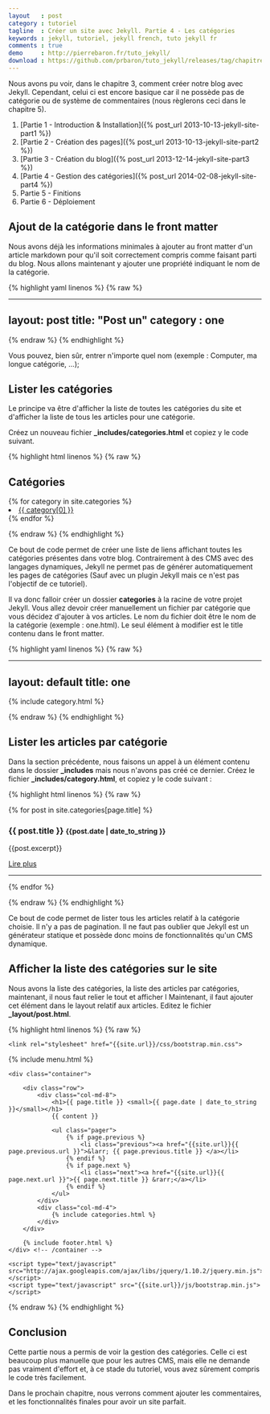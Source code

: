 ```yaml
---
layout   : post
category : tutoriel
tagline  : Créer un site avec Jekyll. Partie 4 - Les catégories
keywords : jekyll, tutoriel, jekyll french, tuto jekyll fr
comments : true
demo     : http://pierrebaron.fr/tuto_jekyll/
download : https://github.com/prbaron/tuto_jekyll/releases/tag/chapitre4
---
```


Nous avons pu voir, dans le chapitre 3, comment créer notre blog avec Jekyll. Cependant, celui ci est encore basique car il ne possède pas de catégorie ou de système de commentaires (nous règlerons ceci dans le chapitre 5).

  1. [Partie 1 - Introduction & Installation]({% post_url 2013-10-13-jekyll-site-part1 %})
  2. [Partie 2 - Création des pages]({% post_url 2013-10-13-jekyll-site-part2 %})
  3. [Partie 3 - Création du blog]({% post_url 2013-12-14-jekyll-site-part3 %})
  4. [Partie 4 - Gestion des catégories]({% post_url 2014-02-08-jekyll-site-part4 %})
  5. Partie 5 - Finitions
  6. Partie 6 - Déploiement


## Ajout de la catégorie dans le front matter

Nous avons déjà les informations minimales à ajouter au front matter d'un article markdown pour qu'il soit correctement compris comme faisant parti du blog. Nous allons maintenant y ajouter une propriété indiquant le nom de la catégorie.

{% highlight yaml linenos %}
{% raw %}

---
layout: post
title:  "Post un"
category : one
---

{% endraw %}
{% endhighlight %}

Vous pouvez, bien sûr, entrer n'importe quel nom (exemple : Computer, ma longue catégorie, ...);


## Lister les catégories

Le principe va être d'afficher la liste de toutes les catégories du site et d'afficher la liste de tous les articles pour une catégorie.

Créez un nouveau fichier **_includes/categories.html** et copiez y le code suivant.

{% highlight html linenos %}
{% raw %}

<h2>Catégories</h2>
{% for category in site.categories %}
    <li><a href="{{site.url}}/categories/{{ category[0] }}.html">{{ category[0] }}</a></li>
{% endfor %}

{% endraw %}
{% endhighlight %}

Ce bout de code permet de créer une liste de liens affichant toutes les catégories présentes dans votre blog. Contrairement à des CMS avec des langages dynamiques, Jekyll ne permet pas de générer automatiquement les pages de catégories (Sauf avec un plugin Jekyll mais ce n'est pas l'objectif de ce tutoriel).

Il va donc falloir créer un dossier **categories** à la racine de votre projet Jekyll. Vous allez devoir créer manuellement un fichier par catégorie que vous décidez d'ajouter à vos articles. Le nom du fichier doit être le nom de la catégorie (exemple : one.html). Le seul élément à modifier est le title contenu dans le front matter.

{% highlight yaml linenos %}
{% raw %}

---
layout: default
title: one
---

{% include category.html %}


{% endraw %}
{% endhighlight %}

## Lister les articles par catégorie
Dans la section précédente, nous faisons un appel à un élément contenu dans le dossier **_includes** mais nous n'avons pas créé ce dernier. Créez le fichier **_includes/category.html**, et copiez y le code suivant :

{% highlight html linenos %}
{% raw %}

{% for post in site.categories[page.title]  %}
<div>
    <h3>{{ post.title }} <small>{{post.date | date_to_string }}</small></h3>
    <p>{{post.excerpt}}</p>
    <p><a href="{{site.url}}{{post.url}}" class="btn btn-default">Lire plus</a></p>
</div>
<hr>
{% endfor %}

{% endraw %}
{% endhighlight %}

Ce bout de code permet de lister tous les articles relatif à la catégorie choisie. Il n'y a pas de pagination. Il ne faut pas oublier que Jekyll est un générateur statique et possède donc moins de fonctionnalités qu'un CMS dynamique.


## Afficher la liste des catégories sur le site

Nous avons la liste des catégories, la liste des articles par catégories, maintenant, il nous faut relier le tout et afficher l
Maintenant, il faut ajouter cet élément dans le layout relatif aux articles. Editez le fichier **_layout/post.html**.

{% highlight html linenos %}
{% raw %}

<!DOCTYPE html>
<html>
<head>
    <meta charset="utf-8">
    <meta http-equiv="X-UA-Compatible" content="IE=edge,chrome=1">
    <title>{{ page.title }}</title>
    <meta name="viewport" content="width=device-width">

    <link rel="stylesheet" href="{{site.url}}/css/bootstrap.min.css">
</head>
<body>
    {% include menu.html %}

    <div class="container">

        <div class="row">
            <div class="col-md-8">
                <h1>{{ page.title }} <small>{{ page.date | date_to_string }}</small></h1>
                {{ content }}

                <ul class="pager">
                    {% if page.previous %}
                        <li class="previous"><a href="{{site.url}}{{ page.previous.url }}">&larr; {{ page.previous.title }} </a></li>
                    {% endif %}
                    {% if page.next %}
                        <li class="next"><a href="{{site.url}}{{ page.next.url }}">{{ page.next.title }} &rarr;</a></li>
                    {% endif %}
                </ul>
            </div>
            <div class="col-md-4">
                {% include categories.html %}
            </div>
        </div>

        {% include footer.html %}
    </div> <!-- /container -->

    <script type="text/javascript" src="http://ajax.googleapis.com/ajax/libs/jquery/1.10.2/jquery.min.js"></script>
    <script type="text/javascript" src="{{site.url}}/js/bootstrap.min.js"></script>
</body>
</html>

{% endraw %}
{% endhighlight %}

## Conclusion

Cette partie nous a permis de voir la gestion des catégories. Celle ci est beaucoup plus manuelle que pour les autres CMS, mais elle ne demande pas vraiment d'effort et, à ce stade du tutoriel, vous avez sûrement compris le code très facilement.

Dans le prochain chapitre, nous verrons comment ajouter les commentaires, et les fonctionnalités finales pour avoir un site parfait.